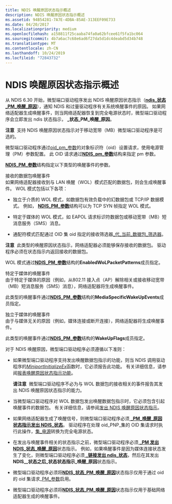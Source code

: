 ```yaml
---
title: NDIS 唤醒原因状态指示概述
description: NDIS 唤醒原因状态指示概述
ms.assetid: 94B54281-7A7E-4DBA-85AE-313EEF09E733
ms.date: 04/20/2017
ms.localizationpriority: medium
ms.openlocfilehash: a158811f25caaba74fa0a62bfcee61f5fa1bc064
ms.sourcegitcommit: 4b7a6ac7c68e6ad6f27da5d1dc4deabd5d34b748
ms.translationtype: MT
ms.contentlocale: zh-CN
ms.lasthandoff: 10/24/2019
ms.locfileid: "72843732"
---
```

# <a name="overview-of-ndis-wake-reason-status-indications"></a>NDIS 唤醒原因状态指示概述


从 NDIS 6.30 开始，微型端口驱动程序发出 NDIS 唤醒原因状态指示（[**ndis\_状态\_PM\_唤醒\_原因**](https://docs.microsoft.com/windows-hardware/drivers/network/ndis-status-pm-wake-reason)），通知 NDIS 和过量驱动程序有关系统唤醒事件的原因。 如果网络适配器生成唤醒事件，则当网络适配器恢复到完全电源状态时，微型端口驱动程序会立即发出 ndis 状态指示， **\_状态\_PM\_唤醒\_原因**。

**注意**  支持 NDIS 唤醒原因状态指示对于移动宽带（MB）微型端口驱动程序是可选的。

 

微型端口驱动程序通过[oid\_pm\_参数](https://docs.microsoft.com/windows-hardware/drivers/network/oid-pm-parameters)的对象标识符（oid）设置请求，使用电源管理（PM）参数配置。 此 OID 请求通过[**NDIS\_pm\_参数**](https://docs.microsoft.com/windows-hardware/drivers/ddi/ntddndis/ns-ntddndis-_ndis_pm_parameters)结构来指定 pm 参数。

[**NDIS\_PM\_参数**](https://docs.microsoft.com/windows-hardware/drivers/ddi/ntddndis/ns-ntddndis-_ndis_pm_parameters)结构指定以下类型的唤醒事件的参数。

<a href="" id="received-packet-wake-up-events"></a>接收的数据包唤醒事件  
如果网络适配器接收到与 LAN 唤醒（WOL）模式匹配的数据包，则会生成唤醒事件。 WOL 模式包括以下各项：

-   独立于介质的 WOL 模式，如数据包有效负载中的幻数据包或 TCP/IP 数据模式。 例如， [**NDIS\_PM\_参数**](https://docs.microsoft.com/windows-hardware/drivers/ddi/ntddndis/ns-ntddndis-_ndis_pm_parameters)结构可以为 TCP SYN 帧指定 WOL 模式。

-   特定于媒体的 WOL 模式，如 EAPOL 请求标识符数据包或移动宽带（MB）短消息服务（SMS）消息。

-   通配符模式匹配通过 OID 集 oid 指定的接收筛选器[\_代\_当前\_数据包\_筛选器](https://docs.microsoft.com/windows-hardware/drivers/network/oid-gen-current-packet-filter)。

**注意**  此类型的唤醒原因状态指示，网络适配器必须能够保存接收的数据包。 驱动程序必须在状态指示内返回接收的数据包。

 

WOL 模式通过[**NDIS\_PM\_参数**](https://docs.microsoft.com/windows-hardware/drivers/ddi/ntddndis/ns-ntddndis-_ndis_pm_parameters)结构的**EnabledWoLPacketPatterns**成员指定。

<a href="" id="media-specific-wake-up-events"></a>特定于媒体的唤醒事件  
由于特定于媒体的原因（例如，从802.11 接入点（AP）解除相关或接收移动宽带（MB）短消息服务（SMS）消息），网络适配器将生成唤醒事件。

此类型的唤醒事件通过[**NDIS\_PM\_参数**](https://docs.microsoft.com/windows-hardware/drivers/ddi/ntddndis/ns-ntddndis-_ndis_pm_parameters)结构的**MediaSpecificWakeUpEvents**成员指定。

<a href="" id="media-independent-wake-up-events"></a>独立于媒体的唤醒事件  
由于与媒体无关的原因（例如，媒体连接或断开连接），网络适配器将生成唤醒事件。

此类型的唤醒事件通过[**NDIS\_PM\_参数**](https://docs.microsoft.com/windows-hardware/drivers/ddi/ntddndis/ns-ntddndis-_ndis_pm_parameters)结构的**WakeUpFlags**成员指定。

对于 NDIS 唤醒原因，微型端口驱动程序必须遵循以下准则：

-   如果微型端口驱动程序支持发出唤醒数据包指示的功能，则当 NDIS 调用驱动程序的[*MiniportInitializeEx*](https://docs.microsoft.com/windows-hardware/drivers/ddi/ndis/nc-ndis-miniport_initialize)函数时，它必须报告此功能。 有关详细信息，请参阅[报表唤醒原因状态指示功能](reporting-wake-reason-status-indication-capabilities.md)。

    **请注意**  微型端口驱动程序不必为与 WOL 数据包的接收相关的事件报告其发出 NDIS 唤醒原因状态指示的能力。

     

-   当微型端口驱动程序对 WOL 数据包发出唤醒数据包指示时，它必须包含引起唤醒事件的数据包。 有关详细信息，请参阅[发出 NDIS 唤醒原因状态指示](issuing-ndis-wake-reason-indications.md)。

-   如果网络适配器生成了唤醒信号，则微型端口驱动程序必须[ **\_PM\_唤醒\_原因状态指示发出 NDIS\_状态**](https://docs.microsoft.com/windows-hardware/drivers/network/ndis-status-pm-wake-reason)。 驱动程序在处理 oid\_PNP\_集的 OID 集请求时执行此操作，[集\_电源](https://docs.microsoft.com/windows-hardware/drivers/network/oid-pnp-set-power)转换为完全电源状态。

-   在发出与唤醒事件相关的状态指示之前，微型端口驱动程序必须[ **\_PM 发出 NDIS\_状态\_唤醒\_原因**](https://docs.microsoft.com/windows-hardware/drivers/network/ndis-status-pm-wake-reason)状态指示。 例如，如果唤醒事件是因为媒体连接状态发生了变化，则微型端口驱动程序必须[ **\_链接发出 ndis\_状态**](https://docs.microsoft.com/windows-hardware/drivers/network/ndis-status-link-state)，然后在其发出**NDIS\_\_状态之后\_状态状态指示\_唤醒\_原因**状态指示。

-   微型端口驱动程序必须将[**NDIS\_状态\_PM\_唤醒\_原因**](https://docs.microsoft.com/windows-hardware/drivers/network/ndis-status-pm-wake-reason)状态指示仅用于通过 oid 的 oid 集请求\_[PM\_参数](https://docs.microsoft.com/windows-hardware/drivers/network/oid-pm-parameters)启用。

-   微型端口驱动程序必须将[**NDIS\_状态\_PM\_唤醒\_原因**](https://docs.microsoft.com/windows-hardware/drivers/network/ndis-status-pm-wake-reason)状态指示仅用于基础网络适配器生成的唤醒事件。

 

 





